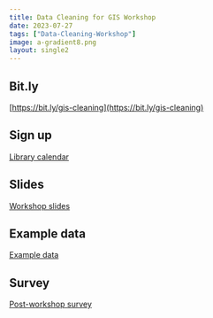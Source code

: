 ```yaml
---
title: Data Cleaning for GIS Workshop
date: 2023-07-27
tags: ["Data-Cleaning-Workshop"]
image: a-gradient8.png
layout: single2
---
```


## Bit.ly 
[https://bit.ly/gis-cleaning](https://bit.ly/gis-cleaning)

## Sign up

[Library calendar](https://libcal.library.harvard.edu/calendar/main?cid=15049&t=d&d=0000-00-00&cal=15049&inc=0)


## Slides

[Workshop slides](https://docs.google.com/presentation/d/1eNX1_46CuVUcX3pUkZVZU2XoXEJLbgfKSm4y9v4XiQE/edit?usp=sharing)

## Example data

[Example data](https://drive.google.com/drive/folders/1JILKFS7P9FV4EAui1gAuT1rqgPcnaqls?usp=sharing)


## Survey

[Post-workshop survey]()






